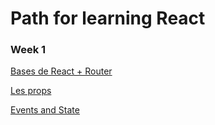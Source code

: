 # Path for learning React

### Week 1

[Bases de React + Router](https://github.com/ndjerrou/basics)

[Les props](https://github.com/ndjerrou/props_events_state)

[Events and State](https://github.com/ndjerrou/Events-and-state)
